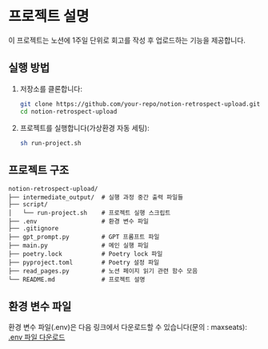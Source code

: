 # 프로젝트 설명

이 프로젝트는 노션에 1주일 단위로 회고를 작성 후 업로드하는 기능을 제공합니다.

## 실행 방법

1. 저장소를 클론합니다:
    ```bash
    git clone https://github.com/your-repo/notion-retrospect-upload.git
    cd notion-retrospect-upload
    ```

2. 프로젝트를 실행합니다(가상환경 자동 세팅):
    ```bash
    sh run-project.sh
    ```

## 프로젝트 구조
```
notion-retrospect-upload/
├── intermediate_output/  # 실행 과정 중간 출력 파일들
├── script/
│   └── run-project.sh    # 프로젝트 실행 스크립트
├── .env                  # 환경 변수 파일
├── .gitignore
├── gpt_prompt.py         # GPT 프롬프트 파일
├── main.py               # 메인 실행 파일
├── poetry.lock           # Poetry lock 파일
├── pyproject.toml        # Poetry 설정 파일
├── read_pages.py         # 노션 페이지 읽기 관련 함수 모음
└── README.md             # 프로젝트 설명
```

## 환경 변수 파일
환경 변수 파일(.env)은 다음 링크에서 다운로드할 수 있습니다(문의 : maxseats):
[.env 파일 다운로드](https://www.notion.so/1b20c76f6ccb8058bf97f75cbde32610?pvs=4)
